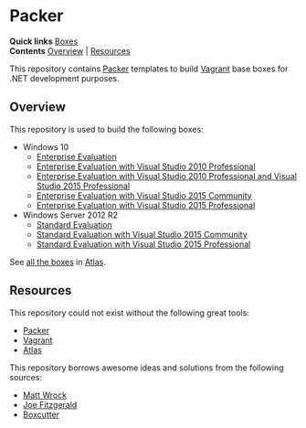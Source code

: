 # Packer

**Quick links** [Boxes]  
**Contents** [Overview] | [Resources]  

This repository contains [Packer] templates to build [Vagrant] base boxes for .NET development purposes.

## Overview

This repository is used to build the following boxes:

* Windows 10
  * [Enterprise Evaluation][windows10ee]
  * [Enterprise Evaluation with Visual Studio 2010 Professional][windows10ee-vs2010p]
  * [Enterprise Evaluation with Visual Studio 2010 Professional and Visual Studio 2015 Professional][windows10ee-vs2010p-vs2015p]
  * [Enterprise Evaluation with Visual Studio 2015 Community][windows10ee-vs2015c]
  * [Enterprise Evaluation with Visual Studio 2015 Professional][windows10ee-vs2015p]
* Windows Server 2012 R2
  * [Standard Evaluation][windows2012r2se]
  * [Standard Evaluation with Visual Studio 2015 Community][windows2012r2se-vs2015c]
  * [Standard Evaluation with Visual Studio 2015 Professional][windows2012r2se-vs2015p]

See [all the boxes][Boxes] in [Atlas].

[Overview]: #overview
[windows10ee]: windows10ee
[windows10ee-vs2010p]: windows10ee-vs2010p
[windows10ee-vs2010p-vs2015p]: windows10ee-vs2010p-vs2015p
[windows10ee-vs2015c]: windows10ee-vs2015c
[windows10ee-vs2015p]: windows10ee-vs2015p
[windows2012r2se]: windows2012r2se
[windows2012r2se-vs2015c]: windows2012r2se-vs2015c
[windows2012r2se-vs2015p]: windows2012r2se-vs2015p
[Boxes]: https://atlas.hashicorp.com/gusztavvargadr

## Resources

This repository could not exist without the following great tools:

* [Packer]
* [Vagrant]
* [Atlas]

This repository borrows awesome ideas and solutions from the following sources:

* [Matt Wrock]
* [Joe Fitzgerald]
* [Boxcutter]

[Resources]: #resources
[Matt Wrock]: https://github.com/mwrock/packer-templates
[Joe Fitzgerald]: https://github.com/joefitzgerald/packer-windows
[Boxcutter]: https://github.com/boxcutter/windows

[Packer]: https://www.packer.io/
[Vagrant]: https://www.vagrantup.com/
[Atlas]: https://www.hashicorp.com/atlas.html
